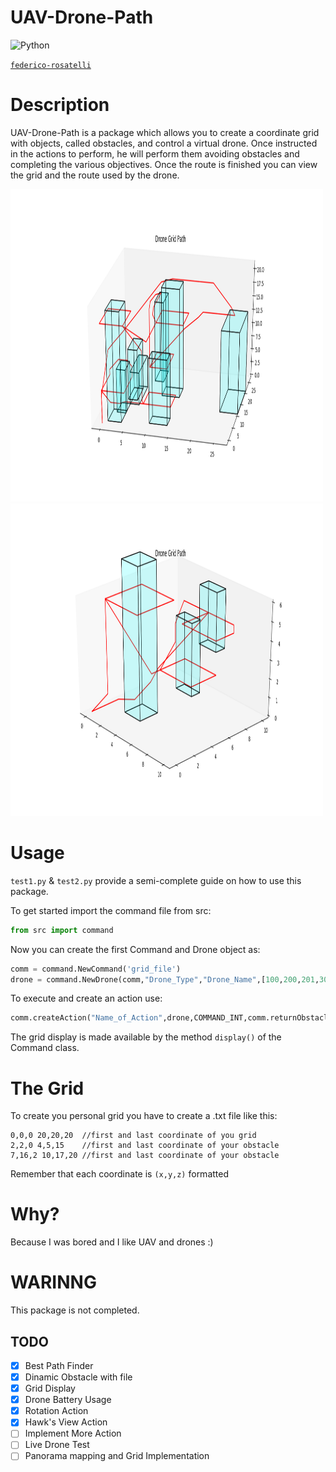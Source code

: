 # UAV-Drone-Path

![Python](https://img.shields.io/badge/python-3670A0?style=for-the-badge&logo=python&logoColor=ffdd54)

[`federico-rosatelli`](https://github.com/federico-rosatelli)

# Description
UAV-Drone-Path is a package which allows you to create a coordinate grid with objects, called obstacles, and control a virtual drone. Once instructed in the actions to perform, he will perform them avoiding obstacles and completing the various objectives. Once the route is finished you can view the grid and the route used by the drone.

<img src="img/Figure_1.png"  width="500" height="500" alt="test1 output">
<img src="img/Figure_2.png"  width="500" height="500" alt="test2 output">

# Usage
`test1.py` & `test2.py` provide a semi-complete guide on how to use this package.

To get started import the command file from src:
```python
from src import command
```

Now you can create the first Command and Drone object as:
```python
comm = command.NewCommand('grid_file')
drone = command.NewDrone(comm,"Drone_Type","Drone_Name",[100,200,201,300],100)
```

To execute and create an action use:
```python
comm.createAction("Name_of_Action",drone,COMMAND_INT,comm.returnObstacle(OBSTACLE_NUM),HEIGHT_INT)
```

The grid display is made available by the method `display()` of the Command class.

# The Grid
To create you personal grid you have to create a .txt file like this:
```
0,0,0 20,20,20  //first and last coordinate of you grid
2,2,0 4,5,15    //first and last coordinate of your obstacle
7,16,2 10,17,20 //first and last coordinate of your obstacle
```
Remember that each coordinate is `(x,y,z)` formatted

# Why?
Because I was bored and I like UAV and drones :)

# WARINNG
This package is not completed.

## TODO
- [x] Best Path Finder
- [x] Dinamic Obstacle with file
- [x] Grid Display
- [x] Drone Battery Usage
- [x] Rotation Action
- [x] Hawk's View Action
- [ ] Implement More Action
- [ ] Live Drone Test
- [ ] Panorama mapping and Grid Implementation
